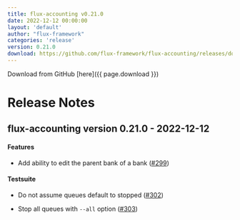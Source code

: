 ```yaml
---
title: flux-accounting v0.21.0
date: 2022-12-12 00:00:00
layout: 'default'
author: "flux-framework"
categories: 'release'
version: 0.21.0
download: https://github.com/flux-framework/flux-accounting/releases/download/v0.21.0/flux-accounting-0.21.0.tar.gz
---
```


Download from GitHub [here]({{ page.download }})

# Release Notes

flux-accounting version 0.21.0 - 2022-12-12
-------------------------------------------

#### Features

* Add ability to edit the parent bank of a bank ([#299](https://github.com/flux-accounting/issues/299))

#### Testsuite

* Do not assume queues default to stopped ([#302](https://github.com/flux-accounting/issues/302))

* Stop all queues with `--all` option ([#303](https://github.com/flux-accounting/issues/303))
